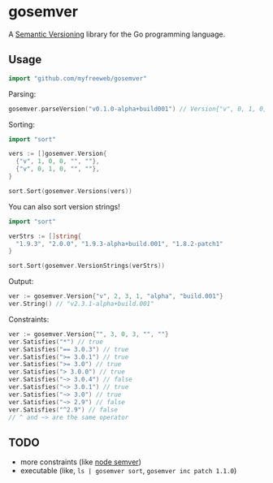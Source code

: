 # gosemver

A [Semantic Versioning](http://semver.org) library for the Go programming language.

## Usage

```go
import "github.com/myfreeweb/gosemver"
```

Parsing:

```go
gosemver.parseVersion("v0.1.0-alpha+build001") // Version{"v", 0, 1, 0, "alpha", "build001"}
```

Sorting:

```go
import "sort"

vers := []gosemver.Version{
  {"v", 1, 0, 0, "", ""},
  {"v", 0, 1, 0, "", ""},
}

sort.Sort(gosemver.Versions(vers))
```

You can also sort version strings!

```go
import "sort"

verStrs := []string{
  "1.9.3", "2.0.0", "1.9.3-alpha+build.001", "1.8.2-patch1"
}

sort.Sort(gosemver.VersionStrings(verStrs))
```

Output:

```go
ver := gosemver.Version{"v", 2, 3, 1, "alpha", "build.001"}
ver.String() // "v2.3.1-alpha+build.001"
```

Constraints:

```go
ver := gosemver.Version{"", 3, 0, 3, "", ""}
ver.Satisfies("*") // true
ver.Satisfies("== 3.0.3") // true
ver.Satisfies(">= 3.0.1") // true
ver.Satisfies(">= 3.0") // true
ver.Satisfies("> 3.0.0") // true
ver.Satisfies("~> 3.0.4") // false
ver.Satisfies("~> 3.0.1") // true
ver.Satisfies("~> 3.0") // true
ver.Satisfies("~> 2.9") // false
ver.Satisfies("^2.9") // false
// ^ and ~> are the same operator
```

## TODO

- more constraints (like [node semver](https://www.npmjs.org/doc/misc/semver.html))
- executable (like, `ls | gosemver sort`, `gosemver inc patch 1.1.0`)
